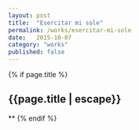 ```yaml
---
layout: post
title:  "Esercitar mi sole"
permalink: /works/esercitar-mi-sole
date:   2015-10-07
category: "works"
published: false
---
```



{% if page.title %}
<h2>{{page.title | escape}}</h2>
**
{% endif %}

